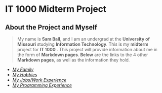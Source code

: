 # IT 1000 Midterm Project

## About the Project and Myself
>My name is **Sam Ball**, and I am an undergrad at the **University of Missouri** studying **Information Technology**. 
This is my **midterm** project for **IT 1000** . This project will provide information about me in the form of **Markdown pages**.
**Below** are the links to the 4 other **Markdown pages**, as well as the information they hold.

* [_My Family_](Family.md)
* [_My Hobbies_](Hobbies.md)
* [_My Jobs/Work Experience_](Work.md)
* [_My Programming Experience_](Programming.md)

